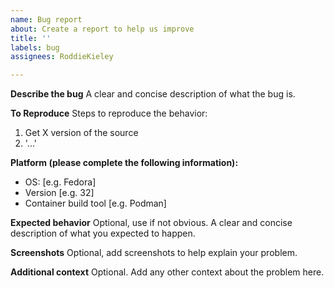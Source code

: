 ```yaml
---
name: Bug report
about: Create a report to help us improve
title: ''
labels: bug
assignees: RoddieKieley

---
```


**Describe the bug**
A clear and concise description of what the bug is.

**To Reproduce**
Steps to reproduce the behavior:
1. Get X version of the source
2. '...'

**Platform (please complete the following information):**
 - OS: [e.g. Fedora]
 - Version [e.g. 32]
 - Container build tool [e.g. Podman]

**Expected behavior**
Optional, use if not obvious. A clear and concise description of what you expected to happen.

**Screenshots**
Optional, add screenshots to help explain your problem.

**Additional context**
Optional. Add any other context about the problem here.
